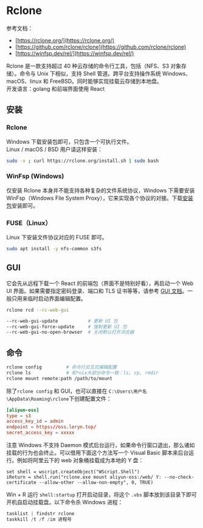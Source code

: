 
# Rclone
参考文档：

- [https://rclone.org/](https://rclone.org/)
- [https://github.com/rclone/rclone](https://github.com/rclone/rclone)
- [https://winfsp.dev/rel/](https://winfsp.dev/rel/)

Rclone 是一款支持超过 40 种云存储的命令行工具，包括（NFS、S3 对象存储）。命令与 Unix 下相似，支持 Shell 管道。跨平台支持操作系统 Windows、macOS、linux 和 FreeBSD。同时能够实现挂载云存储到本地盘。<br />开发语言：golang 和前端界面使用 React

## 安装

### Rclone
Windows 下载安装包即可，只包含一个可执行文件。<br />Linux / macOS / BSD 用户请这样安装：
```bash
sudo -v ; curl https://rclone.org/install.sh | sudo bash
```

### WinFsp (Windows)
仅安装 Rclone 本身并不能支持各种复杂的文件系统协议，Windows 下需要安装 WinFsp（Windows File System Proxy），它来实现各个协议的对接。下载[安装包](https://winfsp.dev/rel/)安装即可。

### FUSE（Linux）
Linux 下安装文件协议对应的 FUSE 即可。
```bash
sudo apt install -y nfs-common s3fs
```

## GUI
它会先从远程下载一个 React 的前端包（界面不是特别好看），再启动一个 Web UI 界面。如果需要指定密码登录、端口和 TLS 证书等等，请参考 [GUI 文档](https://rclone.org/gui/)。一般只用来临时启动界面编辑配置。
```bash
rclone rcd --rc-web-gui

--rc-web-gui-update           # 更新 UI 包
--rc-web-gui-force-update     # 强制更新 UI 包
--rc-web-gui-no-open-browser  # 关闭默认打开浏览器
```

## 命令
```bash
rclone config         # 命令行交互式编辑配置
rclone ls             # 和*nix大部分命令一致：ls, cp, rmdir
rclone mount remote:path /path/to/mount
```
除了`rclone config` 和 GUI，也可以直接在 `C:\Users\用户名\AppData\Roaming\rclone`下创建配置文件：
```toml
[aliyun-oss]
type = s3
access_key_id = admin
endpoint = https://oss.leryn.top/
secret_access_key = xxxxx
```
注意 Windows 不支持 Daemon 模式后台运行，如果命令行窗口退出，那么诸如挂载的行为也会终止。可以借用下面这个方法写一个 Visual Basic 脚本来后台运行。例如将阿里云下的 web 对象桶挂载成为本地的 Y 盘：
```basic
set shell = wscript.createObject("WScript.Shell")
iReturn = shell.run("rclone.exe mount aliyun-oss:/web/ Y: --no-check-certificate --allow-other --allow-non-empty", 0, TRUE)
```
Win + R 运行 `shell:startup` 打开启动目录，将这个 `.vbs` 脚本放到该目录下即可开机自启动挂载盘。以下命令杀 Windows 进程：
```powershell
tasklist | findstr rclone
taskkill /t /f /im 进程号
```
